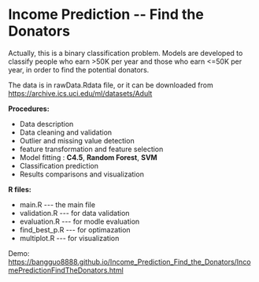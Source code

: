 # Income Prediction -- Find the Donators
Actually, this is a binary classification problem. Models are developed to classify people who earn >50K per year and those who earn <=50K per year, in order to find the potential donators. 

The data is in rawData.Rdata file, or it can be downloaded from https://archive.ics.uci.edu/ml/datasets/Adult

**Procedures:**
* Data description 
*	Data cleaning and validation
*	Outlier and missing value detection
* feature transformation and feature selection
*	Model fitting : **C4.5**, **Random Forest**, **SVM**
* Classification prediction
* Results comparisons and visualization

**R files:**
* main.R        ---  the main file
* validation.R  ---  for data validation
* evaluation.R  ---  for modle evaluation
* find_best_p.R ---  for optimazation
* multiplot.R   ---  for visualization

Demo: https://bangguo8888.github.io/Income_Prediction_Find_the_Donators/IncomePredictionFindTheDonators.html
